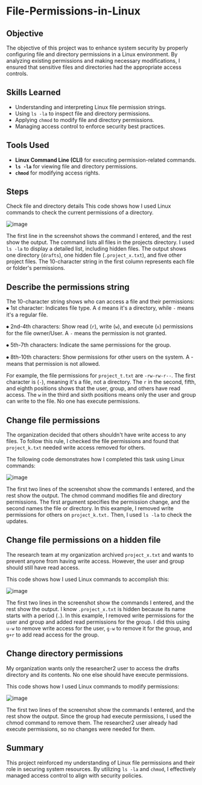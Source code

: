 # File-Permissions-in-Linux

## Objective
The objective of this project was to enhance system security by properly configuring file and directory permissions in a Linux environment. By analyzing existing permissions and making necessary modifications, I ensured that sensitive files and directories had the appropriate access controls.

## Skills Learned
- Understanding and interpreting Linux file permission strings.
- Using `ls -la` to inspect file and directory permissions.
- Applying `chmod` to modify file and directory permissions.
- Managing access control to enforce security best practices.

## Tools Used
- **Linux Command Line (CLI)** for executing permission-related commands.
- **`ls -la`** for viewing file and directory permissions.
- **`chmod`** for modifying access rights.

## Steps

Check file and directory details
This code shows how I used Linux commands to check the current permissions of a directory.

![image](https://github.com/user-attachments/assets/65704985-0cc5-43a0-89ed-9ddbd1edf3ce)


The first line in the screenshot shows the command I entered, and the rest show the output. The command lists all files in the projects directory. I used `ls -la` to display a detailed list, including hidden files. The output shows one directory (`drafts`), one hidden file (`.project_x.txt`), and five other project files. The 10-character string in the first column represents each file or folder's permissions.
## Describe the permissions string
The 10-character string shows who can access a file and their permissions:
⦁	1st character: Indicates file type. A `d` means it's a directory, while `-` means it's a regular file.

⦁	2nd-4th characters: Show read (`r`), write (`w`), and execute (`x`) permissions for the file owner/User. A `-` means the permission is not granted.

⦁	5th-7th characters: Indicate the same permissions for the group.

⦁	8th-10th characters: Show permissions for other users on the system. A - means that permission is not allowed.

For example, the file permissions for `project_t.txt` are `-rw-rw-r--`. The first character is (`-`), meaning it's a file, not a directory. The `r` in the second, fifth, and eighth positions shows that the user, group, and others have read access. The `w` in the third and sixth positions means only the user and group can write to the file. No one has execute permissions.

## Change file permissions
The organization decided that others shouldn't have write access to any files. To follow this rule, I checked the file permissions and found that `project_k.txt` needed write access removed for others.

The following code demonstrates how I completed this task using Linux commands:

 ![image](https://github.com/user-attachments/assets/1b1657db-0125-4fd0-8454-969d74902f9f)


The first two lines of the screenshot show the commands I entered, and the rest show the output. The chmod command modifies file and directory permissions. The first argument specifies the permission change, and the second names the file or directory. In this example, I removed write permissions for others on `project_k.txt.` Then, I used `ls -la` to check the updates.

## Change file permissions on a hidden file
The research team at my organization archived `project_x.txt` and wants to prevent anyone from having write access. However, the user and group should still have read access.

This code shows how I used Linux commands to accomplish this:

 ![image](https://github.com/user-attachments/assets/ad3470bd-6ea4-4d2c-9f6c-1f4f2e96092a)

The first two lines in the screenshot show the commands I entered, and the rest show the output. I know `.project_x.txt` is hidden because its name starts with a period (`.`). In this example, I removed write permissions for the user and group and added read permissions for the group. I did this using `u-w` to remove write access for the user, `g-w` to remove it for the group, and `g+r` to add read access for the group.

## Change directory permissions
My organization wants only the researcher2 user to access the drafts directory and its contents. No one else should have execute permissions.

This code shows how I used Linux commands to modify permissions:

 ![image](https://github.com/user-attachments/assets/eb919447-fc88-4c9d-aa58-d87fc0ad4eb2)

The first two lines of the screenshot show the commands I entered, and the rest show the output. Since the group had execute permissions, I used the chmod command to remove them. The researcher2 user already had execute permissions, so no changes were needed for them.



## Summary
This project reinforced my understanding of Linux file permissions and their role in securing system resources. By utilizing `ls -la` and `chmod`, I effectively managed access control to align with security policies.
